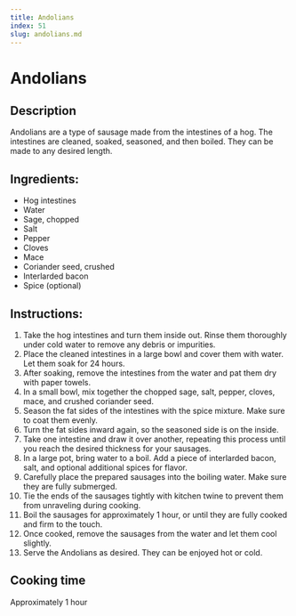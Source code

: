 ```yaml
---
title: Andolians
index: 51
slug: andolians.md
---
```


# Andolians

## Description
Andolians are a type of sausage made from the intestines of a hog. The intestines are cleaned, soaked, seasoned, and then boiled. They can be made to any desired length.

## Ingredients:
- Hog intestines
- Water
- Sage, chopped
- Salt
- Pepper
- Cloves
- Mace
- Coriander seed, crushed
- Interlarded bacon
- Spice (optional)

## Instructions:
1. Take the hog intestines and turn them inside out. Rinse them thoroughly under cold water to remove any debris or impurities.
2. Place the cleaned intestines in a large bowl and cover them with water. Let them soak for 24 hours.
3. After soaking, remove the intestines from the water and pat them dry with paper towels.
4. In a small bowl, mix together the chopped sage, salt, pepper, cloves, mace, and crushed coriander seed.
5. Season the fat sides of the intestines with the spice mixture. Make sure to coat them evenly.
6. Turn the fat sides inward again, so the seasoned side is on the inside.
7. Take one intestine and draw it over another, repeating this process until you reach the desired thickness for your sausages.
8. In a large pot, bring water to a boil. Add a piece of interlarded bacon, salt, and optional additional spices for flavor.
9. Carefully place the prepared sausages into the boiling water. Make sure they are fully submerged.
10. Tie the ends of the sausages tightly with kitchen twine to prevent them from unraveling during cooking.
11. Boil the sausages for approximately 1 hour, or until they are fully cooked and firm to the touch.
12. Once cooked, remove the sausages from the water and let them cool slightly.
13. Serve the Andolians as desired. They can be enjoyed hot or cold.

## Cooking time
Approximately 1 hour